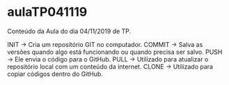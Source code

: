 # aulaTP041119
Conteúdo da Aula do dia 04/11/2019 de TP.

INIT -> Cria um repositório GIT no computador.
COMMIT -> Salva as versões quando algo está funcionando ou quando precisa ser salvo.
PUSH -> Ele envia o código para o GitHub.
PULL -> Utilizado para atualizar o repositório local com um conteúdo da internet.
CLONE -> Utilizado para copiar códigos dentro do GitHub.